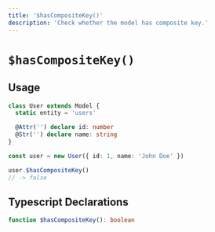 ```yaml
---
title: '$hasCompositeKey()'
description: 'Check whether the model has composite key.'
---
```


# `$hasCompositeKey()`

## Usage

````ts
class User extends Model {
  static entity = 'users'

  @Attr('') declare id: number
  @Str('') declare name: string
}

const user = new User({ id: 1, name: 'John Doe' })

user.$hasCompositeKey()
// -> false
````

## Typescript Declarations
````ts
function $hasCompositeKey(): boolean
````
